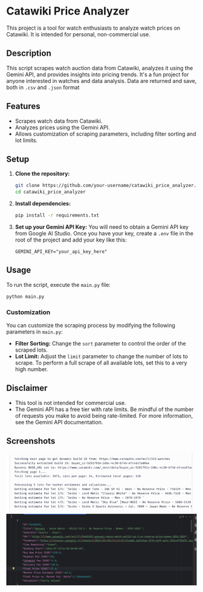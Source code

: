 # Catawiki Price Analyzer

This project is a tool for watch enthusiasts to analyze watch prices on Catawiki. It is intended for personal, non-commercial use.

## Description

This script scrapes watch auction data from Catawiki, analyzes it using the Gemini API, and provides insights into pricing trends. It's a fun project for anyone interested in watches and data analysis.
Data are returned and save, both in `.csv` and `.json` format 

## Features

*   Scrapes watch data from Catawiki.
*   Analyzes prices using the Gemini API.
*   Allows customization of scraping parameters, including filter sorting and lot limits.

## Setup

1.  **Clone the repository:**
    ```bash
    git clone https://github.com/your-username/catawiki_price_analyzer.git
    cd catawiki_price_analyzer
    ```

2.  **Install dependencies:**
    ```bash
    pip install -r requirements.txt
    ```

3.  **Set up your Gemini API Key:**
    You will need to obtain a Gemini API key from Google AI Studio. Once you have your key, create a `.env` file in the root of the project and add your key like this:

    ```
    GEMINI_API_KEY="your_api_key_here"
    ```

## Usage

To run the script, execute the `main.py` file:

```bash
python main.py
```

### Customization

You can customize the scraping process by modifying the following parameters in `main.py`:

*   **Filter Sorting:** Change the `sort` parameter to control the order of the scraped lots.
*   **Lot Limit:** Adjust the `limit` parameter to change the number of lots to scrape. To perform a full scrape of all available lots, set this to a very high number.

## Disclaimer

*   This tool is not intended for commercial use.
*   The Gemini API has a free tier with rate limits. Be mindful of the number of requests you make to avoid being rate-limited. For more information, see the Gemini API documentation.

## Screenshots
![img.png](img.png)
![img_1.png](img_1.png)